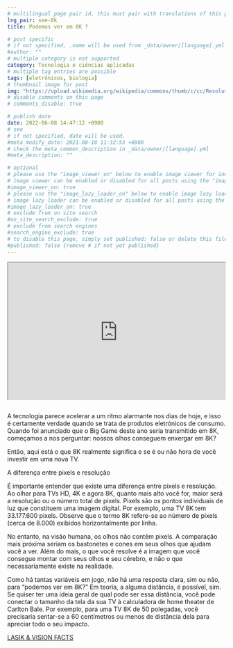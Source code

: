 ```yaml
---
# multilingual page pair id, this must pair with translations of this page. (This name must be unique)
lng_pair: see-8k
title: Podemos ver em 8K ?

# post specific
# if not specified, .name will be used from _data/owner/[language].yml
#author: ""
# multiple category is not supported
category: Tecnologia e ciências aplicadas
# multiple tag entries are possible
tags: [eletrônicos, biologia]
# thumbnail image for post
img: "https://upload.wikimedia.org/wikipedia/commons/thumb/c/cc/Resolution_of_SD%2C_Full_HD%2C_4K_Ultra_HD_%26_8K_Ultra_HD.svg/1920px-Resolution_of_SD%2C_Full_HD%2C_4K_Ultra_HD_%26_8K_Ultra_HD.svg.png"
# disable comments on this page
# comments_disable: true

# publish date
date: 2022-06-08 14:47:12 +0900
# seo
# if not specified, date will be used.
#meta_modify_date: 2021-08-10 11:32:53 +0900
# check the meta_common_description in _data/owner/[language].yml
#meta_description: ""

# optional
# please use the "image_viewer_on" below to enable image viewer for individual pages or posts (_posts/ or [language]/_posts folders).
# image viewer can be enabled or disabled for all posts using the "image_viewer_posts: true" setting in _data/conf/main.yml.
#image_viewer_on: true
# please use the "image_lazy_loader_on" below to enable image lazy loader for individual pages or posts (_posts/ or [language]/_posts folders).
# image lazy loader can be enabled or disabled for all posts using the "image_lazy_loader_posts: true" setting in _data/conf/main.yml.
#image_lazy_loader_on: true
# exclude from on site search
#on_site_search_exclude: true
# exclude from search engines
#search_engine_exclude: true
# to disable this page, simply set published: false or delete this file
#published: false {remove # if not yet published}
---
```


<div style="position:relative;padding-bottom:56.25%;padding-top:35px;height:0;margin-bottom:2em;overflow:hidden">
    <iframe style="position:absolute;top:0;left:0;width:100%;height:100%"  src="https://www.youtube.com/embed/_yATw_xL2uA?si=kT9omVx88r9oPelN" title="YouTube video player"  allowfullscreen>
    </iframe>
</div>
A tecnologia parece acelerar a um ritmo alarmante nos dias de hoje, e isso é certamente verdade quando se trata de produtos eletrónicos de consumo. Quando foi anunciado que o Big Game deste ano seria transmitido em 8K, começamos a nos perguntar: nossos olhos conseguem enxergar em 8K?

Então, aqui está o que 8K realmente significa e se é ou não hora de você investir em uma nova TV.

A diferença entre pixels e resolução

É importante entender que existe uma diferença entre pixels e resolução. Ao olhar para TVs HD, 4K e agora 8K, quanto mais alto você for, maior será a resolução ou o número total de pixels. Pixels são os pontos individuais de luz que constituem uma imagem digital. Por exemplo, uma TV 8K tem 33.177.600 pixels. Observe que o termo 8K refere-se ao número de pixels (cerca de 8.000) exibidos horizontalmente por linha.

No entanto, na visão humana, os olhos não contêm pixels. A comparação mais próxima seriam os bastonetes e cones em seus olhos que ajudam você a ver. Além do mais, o que você resolve é a imagem que você consegue montar com seus olhos e seu cérebro, e não o que necessariamente existe na realidade.

Como há tantas variáveis ​​em jogo, não há uma resposta clara, sim ou não, para “podemos ver em 8K?” Em teoria, a alguma distância, é possível, sim. Se quiser ter uma ideia geral de qual pode ser essa distância, você pode conectar o tamanho da tela da sua TV à calculadora de home theater de Carlton Bale. Por exemplo, para uma TV 8K de 50 polegadas, você precisaria sentar-se a 60 centímetros ou menos de distância dela para apreciar todo o seu impacto.

[LASIK & VISION FACTS](https://www.lasikmd.com/blog/can-the-human-eye-see-in-8k)

